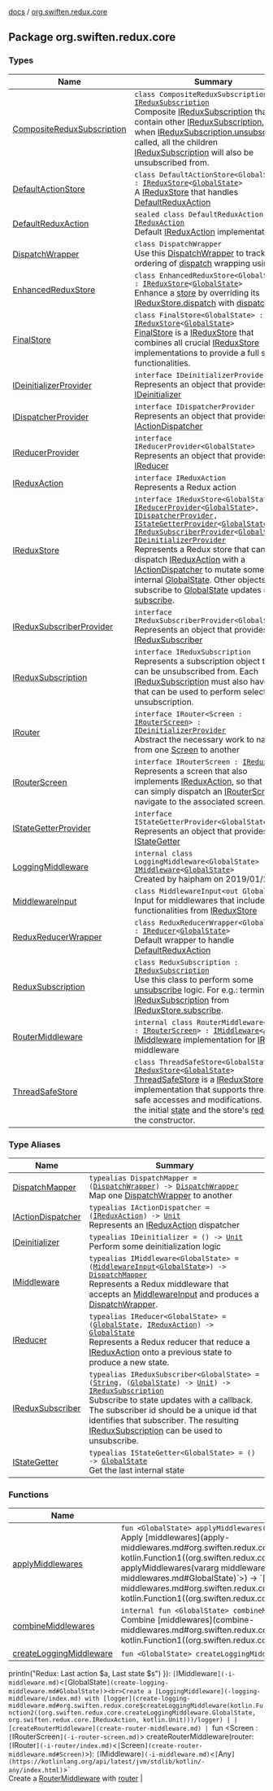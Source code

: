 [docs](../index.md) / [org.swiften.redux.core](./index.md)

## Package org.swiften.redux.core

### Types

| Name | Summary |
|---|---|
| [CompositeReduxSubscription](-composite-redux-subscription/index.md) | `class CompositeReduxSubscription : `[`IReduxSubscription`](-i-redux-subscription/index.md)<br>Composite [IReduxSubscription](-i-redux-subscription/index.md) that may contain other [IReduxSubscription](-i-redux-subscription/index.md), and when [IReduxSubscription.unsubscribe](-i-redux-subscription/unsubscribe.md) is called, all the children [IReduxSubscription](-i-redux-subscription/index.md) will also be unsubscribed from. |
| [DefaultActionStore](-default-action-store/index.md) | `class DefaultActionStore<GlobalState> : `[`IReduxStore`](-i-redux-store.md)`<`[`GlobalState`](-default-action-store/index.md#GlobalState)`>`<br>A [IReduxStore](-i-redux-store.md) that handles [DefaultReduxAction](-default-redux-action/index.md) |
| [DefaultReduxAction](-default-redux-action/index.md) | `sealed class DefaultReduxAction : `[`IReduxAction`](-i-redux-action.md)<br>Default [IReduxAction](-i-redux-action.md) implementation |
| [DispatchWrapper](-dispatch-wrapper/index.md) | `class DispatchWrapper`<br>Use this [DispatchWrapper](-dispatch-wrapper/index.md) to track the ordering of [dispatch](-dispatch-wrapper/dispatch.md) wrapping using [id](-dispatch-wrapper/id.md) |
| [EnhancedReduxStore](-enhanced-redux-store/index.md) | `class EnhancedReduxStore<GlobalState> : `[`IReduxStore`](-i-redux-store.md)`<`[`GlobalState`](-enhanced-redux-store/index.md#GlobalState)`>`<br>Enhance a [store](-enhanced-redux-store/store.md) by overriding its [IReduxStore.dispatch](-i-dispatcher-provider/dispatch.md) with [dispatch](-enhanced-redux-store/dispatch.md) |
| [FinalStore](-final-store/index.md) | `class FinalStore<GlobalState> : `[`IReduxStore`](-i-redux-store.md)`<`[`GlobalState`](-final-store/index.md#GlobalState)`>`<br>[FinalStore](-final-store/index.md) is a [IReduxStore](-i-redux-store.md) that combines all crucial [IReduxStore](-i-redux-store.md) implementations to provide a full suite of functionalities. |
| [IDeinitializerProvider](-i-deinitializer-provider/index.md) | `interface IDeinitializerProvider`<br>Represents an object that provides [IDeinitializer](-i-deinitializer.md) |
| [IDispatcherProvider](-i-dispatcher-provider/index.md) | `interface IDispatcherProvider`<br>Represents an object that provides [IActionDispatcher](-i-action-dispatcher.md) |
| [IReducerProvider](-i-reducer-provider/index.md) | `interface IReducerProvider<GlobalState>`<br>Represents an object that provides [IReducer](-i-reducer.md) |
| [IReduxAction](-i-redux-action.md) | `interface IReduxAction`<br>Represents a Redux action |
| [IReduxStore](-i-redux-store.md) | `interface IReduxStore<GlobalState> : `[`IReducerProvider`](-i-reducer-provider/index.md)`<`[`GlobalState`](-i-redux-store.md#GlobalState)`>, `[`IDispatcherProvider`](-i-dispatcher-provider/index.md)`, `[`IStateGetterProvider`](-i-state-getter-provider/index.md)`<`[`GlobalState`](-i-redux-store.md#GlobalState)`>, `[`IReduxSubscriberProvider`](-i-redux-subscriber-provider/index.md)`<`[`GlobalState`](-i-redux-store.md#GlobalState)`>, `[`IDeinitializerProvider`](-i-deinitializer-provider/index.md)<br>Represents a Redux store that can dispatch [IReduxAction](-i-redux-action.md) with a [IActionDispatcher](-i-action-dispatcher.md) to mutate some internal [GlobalState](-i-redux-store.md#GlobalState). Other objects can subscribe to [GlobalState](-i-redux-store.md#GlobalState) updates using [subscribe](-i-redux-subscriber-provider/subscribe.md). |
| [IReduxSubscriberProvider](-i-redux-subscriber-provider/index.md) | `interface IReduxSubscriberProvider<GlobalState>`<br>Represents an object that provides [IReduxSubscriber](-i-redux-subscriber.md) |
| [IReduxSubscription](-i-redux-subscription/index.md) | `interface IReduxSubscription`<br>Represents a subscription object that can be unsubscribed from. Each [IReduxSubscription](-i-redux-subscription/index.md) must also have an [id](-i-redux-subscription/id.md) that can be used to perform selective unsubscription. |
| [IRouter](-i-router/index.md) | `interface IRouter<Screen : `[`IRouterScreen`](-i-router-screen.md)`> : `[`IDeinitializerProvider`](-i-deinitializer-provider/index.md)<br>Abstract the necessary work to navigate from one [Screen](-i-router/index.md#Screen) to another |
| [IRouterScreen](-i-router-screen.md) | `interface IRouterScreen : `[`IReduxAction`](-i-redux-action.md)<br>Represents a screen that also implements [IReduxAction](-i-redux-action.md), so that views can simply dispatch an [IRouterScreen](-i-router-screen.md) to navigate to the associated screen. |
| [IStateGetterProvider](-i-state-getter-provider/index.md) | `interface IStateGetterProvider<GlobalState>`<br>Represents an object that provides [IStateGetter](-i-state-getter.md) |
| [LoggingMiddleware](-logging-middleware/index.md) | `internal class LoggingMiddleware<GlobalState> : `[`IMiddleware`](-i-middleware.md)`<`[`GlobalState`](-logging-middleware/index.md#GlobalState)`>`<br>Created by haipham on 2019/01/27 |
| [MiddlewareInput](-middleware-input/index.md) | `class MiddlewareInput<out GlobalState>`<br>Input for middlewares that includes some functionalities from [IReduxStore](-i-redux-store.md) |
| [ReduxReducerWrapper](-redux-reducer-wrapper/index.md) | `class ReduxReducerWrapper<GlobalState> : `[`IReducer`](-i-reducer.md)`<`[`GlobalState`](-redux-reducer-wrapper/index.md#GlobalState)`>`<br>Default wrapper to handle [DefaultReduxAction](-default-redux-action/index.md) |
| [ReduxSubscription](-redux-subscription/index.md) | `class ReduxSubscription : `[`IReduxSubscription`](-i-redux-subscription/index.md)<br>Use this class to perform some [unsubscribe](-redux-subscription/unsubscribe.md) logic. For e.g.: terminate a [IReduxSubscription](-i-redux-subscription/index.md) from [IReduxStore.subscribe](-i-redux-subscriber-provider/subscribe.md). |
| [RouterMiddleware](-router-middleware/index.md) | `internal class RouterMiddleware<Screen : `[`IRouterScreen`](-i-router-screen.md)`> : `[`IMiddleware`](-i-middleware.md)`<`[`Any`](https://kotlinlang.org/api/latest/jvm/stdlib/kotlin/-any/index.html)`>`<br>[IMiddleware](-i-middleware.md) implementation for [IRouter](-i-router/index.md) middleware |
| [ThreadSafeStore](-thread-safe-store/index.md) | `class ThreadSafeStore<GlobalState> : `[`IReduxStore`](-i-redux-store.md)`<`[`GlobalState`](-thread-safe-store/index.md#GlobalState)`>`<br>[ThreadSafeStore](-thread-safe-store/index.md) is a [IReduxStore](-i-redux-store.md) implementation that supports thread-safe accesses and modifications. Pass in the initial [state](-thread-safe-store/state.md) and the store's [reducer](-thread-safe-store/reducer.md) in the constructor. |

### Type Aliases

| Name | Summary |
|---|---|
| [DispatchMapper](-dispatch-mapper.md) | `typealias DispatchMapper = (`[`DispatchWrapper`](-dispatch-wrapper/index.md)`) -> `[`DispatchWrapper`](-dispatch-wrapper/index.md)<br>Map one [DispatchWrapper](-dispatch-wrapper/index.md) to another |
| [IActionDispatcher](-i-action-dispatcher.md) | `typealias IActionDispatcher = (`[`IReduxAction`](-i-redux-action.md)`) -> `[`Unit`](https://kotlinlang.org/api/latest/jvm/stdlib/kotlin/-unit/index.html)<br>Represents an [IReduxAction](-i-redux-action.md) dispatcher |
| [IDeinitializer](-i-deinitializer.md) | `typealias IDeinitializer = () -> `[`Unit`](https://kotlinlang.org/api/latest/jvm/stdlib/kotlin/-unit/index.html)<br>Perform some deinitialization logic |
| [IMiddleware](-i-middleware.md) | `typealias IMiddleware<GlobalState> = (`[`MiddlewareInput`](-middleware-input/index.md)`<`[`GlobalState`](-i-middleware.md#GlobalState)`>) -> `[`DispatchMapper`](-dispatch-mapper.md)<br>Represents a Redux middleware that accepts an [MiddlewareInput](-middleware-input/index.md) and produces a [DispatchWrapper](-dispatch-wrapper/index.md). |
| [IReducer](-i-reducer.md) | `typealias IReducer<GlobalState> = (`[`GlobalState`](-i-reducer.md#GlobalState)`, `[`IReduxAction`](-i-redux-action.md)`) -> `[`GlobalState`](-i-reducer.md#GlobalState)<br>Represents a Redux reducer that reduce a [IReduxAction](-i-redux-action.md) onto a previous state to produce a new state. |
| [IReduxSubscriber](-i-redux-subscriber.md) | `typealias IReduxSubscriber<GlobalState> = (`[`String`](https://kotlinlang.org/api/latest/jvm/stdlib/kotlin/-string/index.html)`, (`[`GlobalState`](-i-redux-subscriber.md#GlobalState)`) -> `[`Unit`](https://kotlinlang.org/api/latest/jvm/stdlib/kotlin/-unit/index.html)`) -> `[`IReduxSubscription`](-i-redux-subscription/index.md)<br>Subscribe to state updates with a callback. The subscriber id should be a unique id that identifies that subscriber. The resulting [IReduxSubscription](-i-redux-subscription/index.md) can be used to unsubscribe. |
| [IStateGetter](-i-state-getter.md) | `typealias IStateGetter<GlobalState> = () -> `[`GlobalState`](-i-state-getter.md#GlobalState)<br>Get the last internal state |

### Functions

| Name | Summary |
|---|---|
| [applyMiddlewares](apply-middlewares.md) | `fun <GlobalState> applyMiddlewares(middlewares: `[`Collection`](https://kotlinlang.org/api/latest/jvm/stdlib/kotlin.collections/-collection/index.html)`<`[`IMiddleware`](-i-middleware.md)`<`[`GlobalState`](apply-middlewares.md#GlobalState)`>>): (`[`IReduxStore`](-i-redux-store.md)`<`[`GlobalState`](apply-middlewares.md#GlobalState)`>) -> `[`IReduxStore`](-i-redux-store.md)`<`[`GlobalState`](apply-middlewares.md#GlobalState)`>`<br>Apply [middlewares](apply-middlewares.md#org.swiften.redux.core$applyMiddlewares(kotlin.collections.Collection((kotlin.Function1((org.swiften.redux.core.MiddlewareInput((org.swiften.redux.core.applyMiddlewares.GlobalState)), kotlin.Function1((org.swiften.redux.core.DispatchWrapper, )))))))/middlewares) to a [IReduxStore](-i-redux-store.md) instance to get an enhanced [IReduxStore](-i-redux-store.md)`fun <GlobalState> applyMiddlewares(vararg middlewares: `[`IMiddleware`](-i-middleware.md)`<`[`GlobalState`](apply-middlewares.md#GlobalState)`>): (`[`IReduxStore`](-i-redux-store.md)`<`[`GlobalState`](apply-middlewares.md#GlobalState)`>) -> `[`IReduxStore`](-i-redux-store.md)`<`[`GlobalState`](apply-middlewares.md#GlobalState)`>`<br>Apply [middlewares](apply-middlewares.md#org.swiften.redux.core$applyMiddlewares(kotlin.Array((kotlin.Function1((org.swiften.redux.core.MiddlewareInput((org.swiften.redux.core.applyMiddlewares.GlobalState)), kotlin.Function1((org.swiften.redux.core.DispatchWrapper, )))))))/middlewares) to a [IReduxStore](-i-redux-store.md) instance. This is a convenience method that uses varargs. |
| [combineMiddlewares](combine-middlewares.md) | `internal fun <GlobalState> combineMiddlewares(middlewares: `[`Collection`](https://kotlinlang.org/api/latest/jvm/stdlib/kotlin.collections/-collection/index.html)`<`[`IMiddleware`](-i-middleware.md)`<`[`GlobalState`](combine-middlewares.md#GlobalState)`>>): (`[`IReduxStore`](-i-redux-store.md)`<`[`GlobalState`](combine-middlewares.md#GlobalState)`>) -> `[`DispatchWrapper`](-dispatch-wrapper/index.md)<br>Combine [middlewares](combine-middlewares.md#org.swiften.redux.core$combineMiddlewares(kotlin.collections.Collection((kotlin.Function1((org.swiften.redux.core.MiddlewareInput((org.swiften.redux.core.combineMiddlewares.GlobalState)), kotlin.Function1((org.swiften.redux.core.DispatchWrapper, )))))))/middlewares) into a master [IMiddleware](-i-middleware.md) and apply it to a [IReduxStore.dispatch](-i-dispatcher-provider/dispatch.md) to produce a [DispatchWrapper](-dispatch-wrapper/index.md). |
| [createLoggingMiddleware](create-logging-middleware.md) | `fun <GlobalState> createLoggingMiddleware(logger: (`[`GlobalState`](create-logging-middleware.md#GlobalState)`, `[`IReduxAction`](-i-redux-action.md)`?) -> `[`Unit`](https://kotlinlang.org/api/latest/jvm/stdlib/kotlin/-unit/index.html)` = { s, a ->
println("Redux: Last action $a, Last state $s")
}): `[`IMiddleware`](-i-middleware.md)`<`[`GlobalState`](create-logging-middleware.md#GlobalState)`>`<br>Create a [LoggingMiddleware](-logging-middleware/index.md) with [logger](create-logging-middleware.md#org.swiften.redux.core$createLoggingMiddleware(kotlin.Function2((org.swiften.redux.core.createLoggingMiddleware.GlobalState, org.swiften.redux.core.IReduxAction, kotlin.Unit)))/logger) |
| [createRouterMiddleware](create-router-middleware.md) | `fun <Screen : `[`IRouterScreen`](-i-router-screen.md)`> createRouterMiddleware(router: `[`IRouter`](-i-router/index.md)`<`[`Screen`](create-router-middleware.md#Screen)`>): `[`IMiddleware`](-i-middleware.md)`<`[`Any`](https://kotlinlang.org/api/latest/jvm/stdlib/kotlin/-any/index.html)`>`<br>Create a [RouterMiddleware](-router-middleware/index.md) with [router](create-router-middleware.md#org.swiften.redux.core$createRouterMiddleware(org.swiften.redux.core.IRouter((org.swiften.redux.core.createRouterMiddleware.Screen)))/router) |
